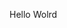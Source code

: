 Hello Wolrd

















































































































































































































































































































































































































































































































































































































































































































































































































































































































































































































































































































































































































































































































































































































































































































































































































































































































































































































































































































































































































































































































































































































































































































































































































































































































































































































































































































































































































































































































































































































































































































































































































































































































































































































































































































































































































































































































































































































































































































































































































































































































































































































































































































































































































































































































































































































































































































































































